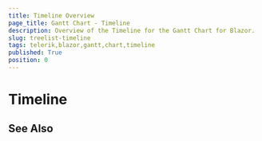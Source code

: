 ```yaml
---
title: Timeline Overview
page_title: Gantt Chart - Timeline
description: Overview of the Timeline for the Gantt Chart for Blazor.
slug: treelist-timeline
tags: telerik,blazor,gantt,chart,timeline
published: True
position: 0
---
```


# Timeline



## See Also

